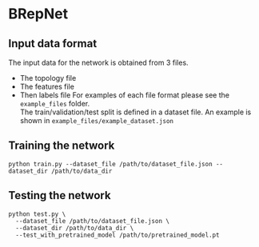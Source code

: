 # BRepNet

## Input data format
The input data for the network is obtained from 3 files.   
- The topology file
- The features file
- Then labels file
For examples of each file format please see the `example_files` folder.   
The train/validation/test split is defined in a dataset file.  An example is shown in `example_files/example_dataset.json`

## Training the network

```
python train.py --dataset_file /path/to/dataset_file.json --dataset_dir /path/to/data_dir
```

## Testing the network

```
python test.py \
  --dataset_file /path/to/dataset_file.json \
  --dataset_dir /path/to/data_dir \
  --test_with_pretrained_model /path/to/pretrained_model.pt
```